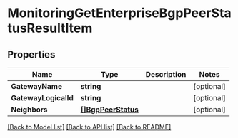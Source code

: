 # MonitoringGetEnterpriseBgpPeerStatusResultItem

## Properties

Name | Type | Description | Notes
------------ | ------------- | ------------- | -------------
**GatewayName** | **string** |  | [optional] 
**GatewayLogicalId** | **string** |  | [optional] 
**Neighbors** | [**[]BgpPeerStatus**](bgp_peer_status.md) |  | [optional] 

[[Back to Model list]](../README.md#documentation-for-models) [[Back to API list]](../README.md#documentation-for-api-endpoints) [[Back to README]](../README.md)


